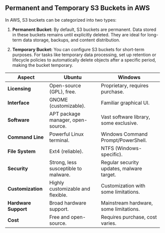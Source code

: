 ## Permanent and Temporary S3 Buckets in AWS

In AWS, S3 buckets can be categorized into two types:

1. **Permanent Bucket:** By default, S3 buckets are permanent. Data stored in these buckets remains until explicitly deleted. They are ideal for long-term data storage, backups, and content distribution.

2. **Temporary Bucket:** You can configure S3 buckets for short-term purposes. For tasks like temporary data processing, set up retention or lifecycle policies to automatically delete objects after a specific period, making the bucket temporary.



| Aspect                | Ubuntu                               | Windows                           |
|-----------------------|-------------------------------------|-----------------------------------|
| **Licensing**         | Open-source (GPL), free.            | Proprietary, requires purchase.   |
| **Interface**         | GNOME (customizable).               | Familiar graphical UI.            |
| **Software**          | APT package manager, open-source.   | Vast software library, some exclusive. |
| **Command Line**      | Powerful Linux terminal.            | Windows Command Prompt/PowerShell. |
| **File System**       | Ext4 (reliable).                    | NTFS (Windows-specific).          |
| **Security**          | Strong, less susceptible to malware. | Regular security updates, malware target. |
| **Customization**     | Highly customizable and flexible.   | Customization with some limitations. |
| **Hardware Support**  | Broad hardware support.             | Mainstream hardware, some limitations. |
| **Cost**              | Free and open-source.               | Requires purchase, cost varies.  |






